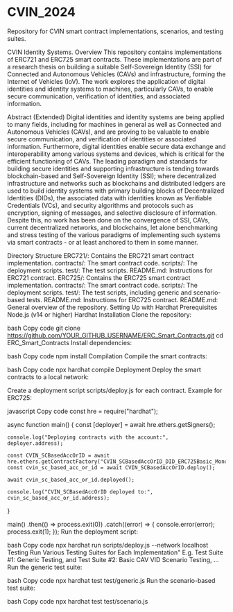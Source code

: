 # CVIN_2024
Repository for CVIN smart contract implementations, scenarios, and testing suites.

CVIN Identity Systems.
Overview
This repository contains implementations of ERC721 and ERC725 smart contracts. These implementations are part of a research thesis on building a suitable Self-Sovereign Identity (SSI) for Connected and Autonomous Vehicles (CAVs) and infrastructure, forming the Internet of Vehicles (IoV). The work explores the application of digital identities and identity systems to machines, particularly CAVs, to enable secure communication, verification of identities, and associated information.

Abstract (Extended)
Digital identities and identity systems are being applied to many fields, including for machines in general as well as Connected and Autonomous Vehicles (CAVs), and are proving to be valuable to enable secure communication, and verification of identities or associated information. Furthermore, digital identities enable secure data exchange and interoperability among various systems and devices, which is critical for the efficient functioning of CAVs. The leading paradigm and standards for building secure identities and supporting infrastructure is tending towards blockchain-based and Self-Sovereign Identity (SSI); where decentralized infrastructure and networks such as blockchains and distributed ledgers are used to build identity systems with primary building blocks of Decentralized Identities (DIDs), the associated data with identities known as Verifiable Credentials (VCs), and security algorithms and protocols such as encryption, signing of messages, and selective disclosure of information. Despite this, no work has been done on the convergence of SSI, CAVs, current decentralized networks, and blockchains, let alone benchmarking and stress testing of the various paradigms of implementing such systems via smart contracts - or at least anchored to them in some manner.

Directory Structure
ERC721/: Contains the ERC721 smart contract implementation.
contracts/: The smart contract code.
scripts/: The deployment scripts.
test/: The test scripts.
README.md: Instructions for ERC721 contract.
ERC725/: Contains the ERC725 smart contract implementation.
contracts/: The smart contract code.
scripts/: The deployment scripts.
test/: The test scripts, including generic and scenario-based tests.
README.md: Instructions for ERC725 contract.
README.md: General overview of the repository.
Setting Up with Hardhat
Prerequisites
Node.js (v14 or higher)
Hardhat
Installation
Clone the repository:

bash
Copy code
git clone https://github.com/YOUR_GITHUB_USERNAME/ERC_Smart_Contracts.git
cd ERC_Smart_Contracts
Install dependencies:

bash
Copy code
npm install
Compilation
Compile the smart contracts:

bash
Copy code
npx hardhat compile
Deployment
Deploy the smart contracts to a local network:

Create a deployment script scripts/deploy.js for each contract. Example for ERC725:

javascript
Copy code
const hre = require("hardhat");

async function main() {
    const [deployer] = await hre.ethers.getSigners();

    console.log("Deploying contracts with the account:", deployer.address);

    const CVIN_SCBasedAccOrID = await hre.ethers.getContractFactory("CVIN_SCBasedAccOrID_DID_ERC725Basic_Monolithic");
    const cvin_sc_based_acc_or_id = await CVIN_SCBasedAccOrID.deploy();

    await cvin_sc_based_acc_or_id.deployed();

    console.log("CVIN_SCBasedAccOrID deployed to:", cvin_sc_based_acc_or_id.address);
}

main()
    .then(() => process.exit(0))
    .catch((error) => {
        console.error(error);
        process.exit(1);
    });
Run the deployment script:

bash
Copy code
npx hardhat run scripts/deploy.js --network localhost
Testing
Run Various Testing Suites for Each Implementation"
E.g. Test Suite #1: Generic Testing, and Test Suite #2: Basic CAV VID Scenario Testing, ...
Run the generic test suite:

bash
Copy code
npx hardhat test test/generic.js
Run the scenario-based test suite:

bash
Copy code
npx hardhat test test/scenario.js

